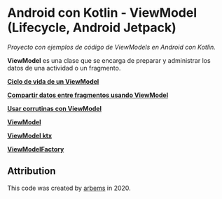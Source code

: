 # Android con Kotlin - ViewModel (Lifecycle, Android Jetpack)

*Proyecto con ejemplos de código de ViewModels en Android con Kotlin.*

**ViewModel** es una clase que se encarga de preparar y administrar los datos de una actividad o un fragmento.

[**Ciclo de vida de un ViewModel**](https://github.com/arbems/Android-with-Kotlin-Architecture-Components/tree/master/ViewModel/Ciclo%20de%20vida%20de%20un%20ViewModel)

[**Compartir datos entre fragmentos usando ViewModel**](https://github.com/arbems/Android-with-Kotlin-Architecture-Components/tree/master/ViewModel/Compartir%20datos%20entre%20fragmentos%20usando%20ViewModel)

[**Usar corrutinas con ViewModel**]()

[**ViewModel**](https://github.com/arbems/Android-with-Kotlin-Architecture-Components/tree/master/ViewModel/ViewModel)

[**ViewModel ktx**]()

[**ViewModelFactory**](https://github.com/arbems/Android-with-Kotlin-Architecture-Components/tree/master/ViewModel/ViewModelFactory)

## Attribution

This code was created by [arbems](https://github.com/arbems) in 2020.
